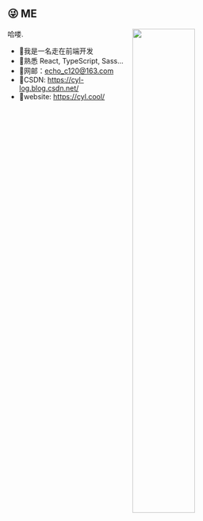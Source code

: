 ## 😜 ME 
<img style="width: 50%" align="right" src="https://github-readme-stats.vercel.app/api?username=start-point&theme=dracula" />

哈喽.

- 🎉我是一名走在前端开发
- 🎉熟悉 React, TypeScript, Sass... 
- 🎉网邮：echo_c120@163.com 
- 🎉CSDN: https://cyl-log.blog.csdn.net/
- 🎉website: https://cyl.cool/
